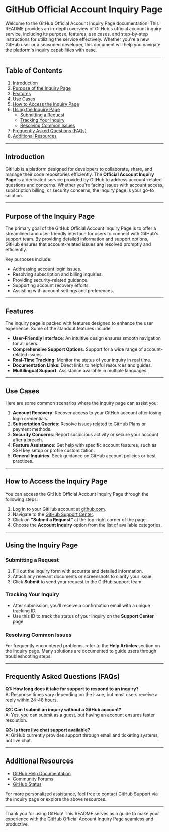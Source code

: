 # GitHub Official Account Inquiry Page  

Welcome to the GitHub Official Account Inquiry Page documentation! This README provides an in-depth overview of GitHub's official account inquiry service, including its purpose, features, use cases, and step-by-step instructions for utilizing the service effectively. Whether you're a new GitHub user or a seasoned developer, this document will help you navigate the platform's inquiry capabilities with ease.

---

## Table of Contents  

1. [Introduction](#introduction)  
2. [Purpose of the Inquiry Page](#purpose-of-the-inquiry-page)  
3. [Features](#features)  
4. [Use Cases](#use-cases)  
5. [How to Access the Inquiry Page](#how-to-access-the-inquiry-page)  
6. [Using the Inquiry Page](#using-the-inquiry-page)  
   - [Submitting a Request](#submitting-a-request)  
   - [Tracking Your Inquiry](#tracking-your-inquiry)  
   - [Resolving Common Issues](#resolving-common-issues)  
7. [Frequently Asked Questions (FAQs)](#frequently-asked-questions-faqs)  
8. [Additional Resources](#additional-resources)  

---

## Introduction  

GitHub is a platform designed for developers to collaborate, share, and manage their code repositories efficiently. The **Official Account Inquiry Page** is a dedicated service provided by GitHub to address account-related questions and concerns. Whether you're facing issues with account access, subscription billing, or security concerns, the inquiry page is your go-to solution.  

---

## Purpose of the Inquiry Page  

The primary goal of the GitHub Official Account Inquiry Page is to offer a streamlined and user-friendly interface for users to connect with GitHub's support team. By providing detailed information and support options, GitHub ensures that account-related issues are resolved promptly and efficiently.  

Key purposes include:  
- Addressing account login issues.  
- Resolving subscription and billing inquiries.  
- Providing security-related guidance.  
- Supporting account recovery efforts.  
- Assisting with account settings and preferences.  

---

## Features  

The inquiry page is packed with features designed to enhance the user experience. Some of the standout features include:  

- **User-Friendly Interface**: An intuitive design ensures smooth navigation for all users.  
- **Comprehensive Support Options**: Support for a wide range of account-related issues.  
- **Real-Time Tracking**: Monitor the status of your inquiry in real time.  
- **Documentation Links**: Direct links to helpful resources and guides.  
- **Multilingual Support**: Assistance available in multiple languages.  

---

## Use Cases  

Here are some common scenarios where the inquiry page can assist you:  

1. **Account Recovery**: Recover access to your GitHub account after losing login credentials.  
2. **Subscription Queries**: Resolve issues related to GitHub Plans or payment methods.  
3. **Security Concerns**: Report suspicious activity or secure your account after a breach.  
4. **Feature Assistance**: Get help with specific account features, such as SSH key setup or profile customization.  
5. **General Inquiries**: Seek guidance on GitHub account policies or best practices.  

---

## How to Access the Inquiry Page  

You can access the GitHub Official Account Inquiry Page through the following steps:  

1. Log in to your GitHub account at [github.com](https://github.com).  
2. Navigate to the [GitHub Support Center](https://support.github.com).  
3. Click on **"Submit a Request"** at the top-right corner of the page.  
4. Choose the **Account Inquiry** option from the list of available categories.  

---

## Using the Inquiry Page  

### Submitting a Request  

1. Fill out the inquiry form with accurate and detailed information.  
2. Attach any relevant documents or screenshots to clarify your issue.  
3. Click **Submit** to send your request to the GitHub support team.  

### Tracking Your Inquiry  

- After submission, you'll receive a confirmation email with a unique tracking ID.  
- Use this ID to track the status of your inquiry on the **Support Center** page.  

### Resolving Common Issues  

For frequently encountered problems, refer to the **Help Articles** section on the inquiry page. Many solutions are documented to guide users through troubleshooting steps.  

---

## Frequently Asked Questions (FAQs)  

**Q1: How long does it take for support to respond to an inquiry?**  
A: Response times vary depending on the issue, but most users receive a reply within 24-48 hours.  

**Q2: Can I submit an inquiry without a GitHub account?**  
A: Yes, you can submit as a guest, but having an account ensures faster resolution.  

**Q3: Is there live chat support available?**  
A: GitHub currently provides support through email and ticketing systems, not live chat.  

---

## Additional Resources  

- [GitHub Help Documentation](https://docs.github.com)  
- [Community Forums](https://github.community)  
- [GitHub Status](https://www.githubstatus.com)  

For more personalized assistance, feel free to contact GitHub Support via the inquiry page or explore the above resources.  

---

Thank you for using GitHub! This README serves as a guide to make your experience with the GitHub Official Account Inquiry Page seamless and productive.
